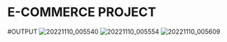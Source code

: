 # E-COMMERCE PROJECT
#OUTPUT
![20221110_005540](https://user-images.githubusercontent.com/102043431/200926510-8f5dca99-6e11-4374-8189-567cfb033fa2.jpg)
![20221110_005554](https://user-images.githubusercontent.com/102043431/200926529-8f71e2a4-0b70-4292-8502-fcc8c7aaaf26.jpg)
![20221110_005609](https://user-images.githubusercontent.com/102043431/200926554-9209cd6b-a36f-4116-9e3f-e6bbbe78fb22.jpg)
